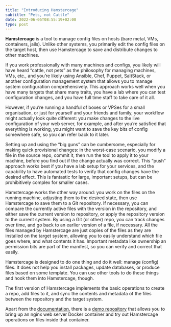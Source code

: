 ```yaml
---
title: "Introducing Hamstercage"
subtitle: "Pets, not Cattle"
date: 2022-06-05T08:55:19+02:00
type: post
---
```


**Hamstercage** is a tool to manage config files on hosts (bare metal, VMs, containers, jails). Unlike other systems, you primarily edit the config files on the target host, then use Hamstercage to save and distribute changes to other machines.

If you work professionally with many machines and configs, you likely will have heard “cattle, not pets” as the philosophy for managing machines, VMs, etc., and you’re likely using Ansible, Chef, Puppet, SaltStack, or another configuration management system that allows you to manage system configuration comprehensively. This approach works well when you have many targets that share many traits, you have a lab where you can test configuration changes, and you have full time staff to take care of it all.

However, if you’re running a handful of boxes or VPSes for a small organisation, or just for yourself and your friends and family, your workflow might actually look quite different: you make changes to the live configuration of your web server, for example, and after you’re satisfied that everything is working, you might want to save the key bits of config somewhere safe, so you can refer back to it later.

Setting up and using the “big guns” can be cumbersome, especially for making quick provisional changes: in the worst-case scenario, you modify a file in the source repo, commit it, then run the tool to apply it to your machine, before you find out if the change actually was correct. This “push” approach works best if you have a lab setup for your services, and the capability to have automated tests to verify that config changes have the desired effect. This is fantastic for large, important setups, but can be prohibitively complex for smaller cases.

Hamstercage works the other way around: you work on the files on the running machine, adjusting them to the desired state, then use Hamstercage to save them to a Git repository. If necessary, you can compare the currently active files with the version in the repository, and either save the current version to repository, or apply the repository version to the current system. By using a Git (or other) repo, you can track changes over time, and go back to an earlier version of a file, if necessary. All the files managed by Hamstercage are just copies of the files as they are installed on the target system, allowing you to easily understand which file goes where, and what contents it has. Important metadata like ownership an permission bits are part of the manifest, so you can verify and correct that easily.

Hamstercage is designed to do one thing and do it well: manage (config) files. It does not help you install packages, update databases, or produce files based on some template. You can use other tools to do these things and hook them into Hamstercage, though.

The first version of Hamstercage implements the basic operations to create a repo, add files to it, and sync the contents and metadata of the files between the repository and the target system.

Apart from the [documentation](../../documentation/), there is a [demo repository](https://github.com/hamstercage/hamstercage-demo/) that allows you to bring up an nginx web server Docker container and try out Hamstercage operations on files inside that container.